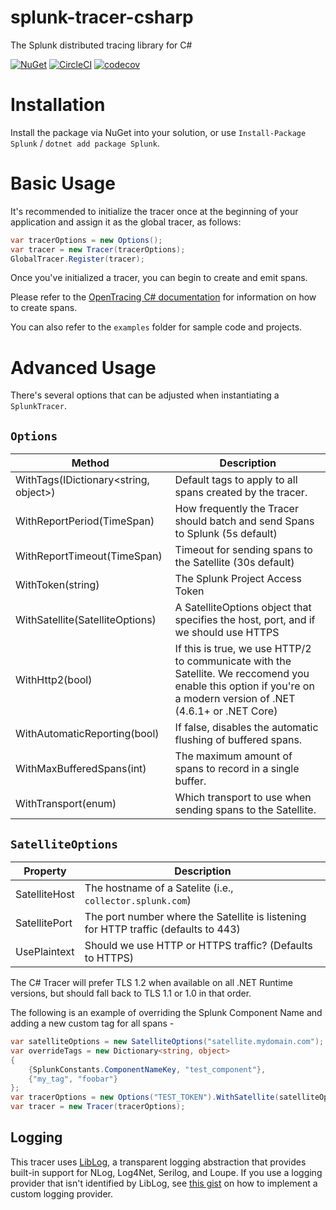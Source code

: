 # splunk-tracer-csharp
The Splunk distributed tracing library for C#

[![NuGet](https://img.shields.io/nuget/v/Splunk.svg)](https://www.nuget.org/packages/Splunk) [![CircleCI](https://circleci.com/gh/splunk/splunk-tracer-csharp.svg?style=svg)](https://circleci.com/gh/splunk/splunk-tracer-csharp) [![codecov](https://codecov.io/gh/splunk/splunk-tracer-csharp/branch/master/graph/badge.svg)](https://codecov.io/gh/splunk/splunk-tracer-csharp)

# Installation
Install the package via NuGet into your solution, or use `Install-Package Splunk` / `dotnet add package Splunk`.

# Basic Usage
It's recommended to initialize the tracer once at the beginning of your application and assign it as the global tracer, as follows:
```c#
var tracerOptions = new Options();
var tracer = new Tracer(tracerOptions);
GlobalTracer.Register(tracer);
```

Once you've initialized a tracer, you can begin to create and emit spans.

Please refer to the [OpenTracing C# documentation](https://github.com/opentracing/opentracing-csharp) for information on how to create spans.

You can also refer to the `examples` folder for sample code and projects. 

# Advanced Usage

There's several options that can be adjusted when instantiating a `SplunkTracer`.

## `Options`
| Method | Description |
| -------- | ----------- |
| WithTags(IDictionary<string, object>)   | Default tags to apply to all spans created by the tracer.  |
| WithReportPeriod(TimeSpan)  | How frequently the Tracer should batch and send Spans to Splunk (5s default) |
| WithReportTimeout(TimeSpan)  | Timeout for sending spans to the Satellite (30s default)  |
| WithToken(string) | The Splunk Project Access Token |
| WithSatellite(SatelliteOptions) | A SatelliteOptions object that specifies the host, port, and if we should use HTTPS |
| WithHttp2(bool) | If this is true, we use HTTP/2 to communicate with the Satellite. We reccomend you enable this option if you're on a modern version of .NET (4.6.1+ or .NET Core) |
| WithAutomaticReporting(bool) | If false, disables the automatic flushing of buffered spans. |
| WithMaxBufferedSpans(int) | The maximum amount of spans to record in a single buffer. |
| WithTransport(enum) | Which transport to use when sending spans to the Satellite. |

## `SatelliteOptions`
| Property | Description |
| -------- | ----------- |
| SatelliteHost | The hostname of a Satelite (i.e., `collector.splunk.com`)
| SatellitePort | The port number where the Satellite is listening for HTTP traffic (defaults to 443)
| UsePlaintext | Should we use HTTP or HTTPS traffic? (Defaults to HTTPS)

The C# Tracer will prefer TLS 1.2 when available on all .NET Runtime versions, but should fall back to TLS 1.1 or 1.0 in that order.

The following is an example of overriding the Splunk Component Name and adding a new custom tag for all spans -

```csharp
var satelliteOptions = new SatelliteOptions("satellite.mydomain.com");
var overrideTags = new Dictionary<string, object> 
{
    {SplunkConstants.ComponentNameKey, "test_component"},
    {"my_tag", "foobar"}
};
var tracerOptions = new Options("TEST_TOKEN").WithSatellite(satelliteOptions).WithTags(overrideTags);
var tracer = new Tracer(tracerOptions);
```

## Logging
This tracer uses [LibLog](https://github.com/damianh/LibLog), a transparent logging abstraction that provides built-in support for NLog, Log4Net, Serilog, and Loupe.
If you use a logging provider that isn't identified by LibLog, see [this gist](https://gist.github.com/damianh/fa529b8346a83f7f49a9) on how to implement a custom logging provider.
